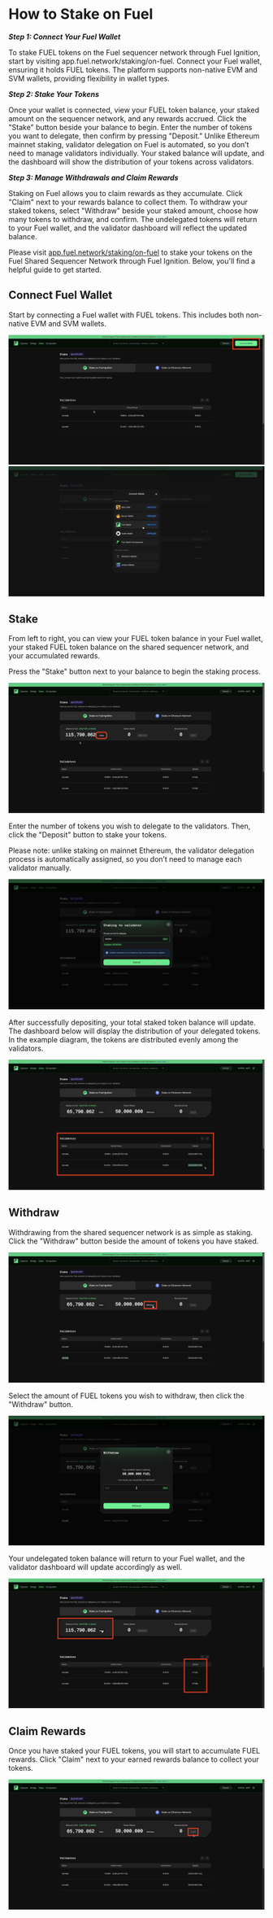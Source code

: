 # How to Stake on Fuel

***Step 1: Connect Your Fuel Wallet***

To stake FUEL tokens on the Fuel sequencer network through Fuel Ignition, start by visiting app.fuel.network/staking/on-fuel. Connect your Fuel wallet, ensuring it holds FUEL tokens. The platform supports non-native EVM and SVM wallets, providing flexibility in wallet types.

***Step 2: Stake Your Tokens***

Once your wallet is connected, view your FUEL token balance, your staked amount on the sequencer network, and any rewards accrued. Click the "Stake" button beside your balance to begin. Enter the number of tokens you want to delegate, then confirm by pressing "Deposit." Unlike Ethereum mainnet staking, validator delegation on Fuel is automated, so you don’t need to manage validators individually. Your staked balance will update, and the dashboard will show the distribution of your tokens across validators.

***Step 3: Manage Withdrawals and Claim Rewards***

Staking on Fuel allows you to claim rewards as they accumulate. Click "Claim" next to your rewards balance to collect them. To withdraw your staked tokens, select "Withdraw" beside your staked amount, choose how many tokens to withdraw, and confirm. The undelegated tokens will return to your Fuel wallet, and the validator dashboard will reflect the updated balance.

Please visit [app.fuel.network/staking/on-fuel](https://app.fuel.network/staking/on-fuel) to stake your tokens on the Fuel Shared Sequencer Network through Fuel Ignition. Below, you'll find a helpful guide to get started.

## Connect Fuel Wallet

Start by connecting a Fuel wallet with FUEL tokens. This includes both non-native EVM and SVM wallets.

![Connect EVM Wallet](https://raw.githubusercontent.com/FuelLabs/fuel-token-overview/refs/heads/main/assets/how-to-stake-fuel-ignition/1-connect-wallet.png)  
![Connect EVM Wallet 1.5](https://raw.githubusercontent.com/FuelLabs/fuel-token-overview/refs/heads/main/assets/how-to-stake-fuel-ignition/1.5-connect-wallet.png)

## Stake

From left to right, you can view your FUEL token balance in your Fuel wallet, your staked FUEL token balance on the shared sequencer network, and your accumulated rewards.

Press the "Stake" button next to your balance to begin the staking process.

![Stake Tokens](https://raw.githubusercontent.com/FuelLabs/fuel-token-overview/refs/heads/main/assets/how-to-stake-fuel-ignition/2-stake-token.png)

Enter the number of tokens you wish to delegate to the validators. Then, click the "Deposit" button to stake your tokens.

Please note: unlike staking on mainnet Ethereum, the validator delegation process is automatically assigned, so you don’t need to manage each validator manually.

![Stake Tokens](https://raw.githubusercontent.com/FuelLabs/fuel-token-overview/refs/heads/main/assets/how-to-stake-fuel-ignition/3-stake-token-pt2.png)

After successfully depositing, your total staked token balance will update. The dashboard below will display the distribution of your delegated tokens. In the example diagram, the tokens are distributed evenly among the validators.

![Validator Distribution](https://raw.githubusercontent.com/FuelLabs/fuel-token-overview/refs/heads/main/assets/how-to-stake-fuel-ignition/4-validator-distribution.png)

## Withdraw

Withdrawing from the shared sequencer network is as simple as staking. Click the "Withdraw" button beside the amount of tokens you have staked.

![Withdrawal](https://raw.githubusercontent.com/FuelLabs/fuel-token-overview/refs/heads/main/assets/how-to-stake-fuel-ignition/5-withdrawal.png)

Select the amount of FUEL tokens you wish to withdraw, then click the "Withdraw" button.

![Withdrawal Pt2](https://raw.githubusercontent.com/FuelLabs/fuel-token-overview/refs/heads/main/assets/how-to-stake-fuel-ignition/6-withdrawal-pt2.png)

Your undelegated token balance will return to your Fuel wallet, and the validator dashboard will update accordingly as well.

![Withdrawal Pt3](https://raw.githubusercontent.com/FuelLabs/fuel-token-overview/refs/heads/main/assets/how-to-stake-fuel-ignition/6.5-withdrawal-pt3.png)

## Claim Rewards

Once you have staked your FUEL tokens, you will start to accumulate FUEL rewards. Click "Claim" next to your earned rewards balance to collect your tokens.

![Claim Rewards](https://raw.githubusercontent.com/FuelLabs/fuel-token-overview/refs/heads/main/assets/how-to-stake-fuel-ignition/7-claim-rewards.png)
